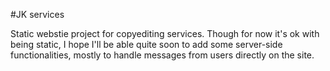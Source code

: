 #JK services 

Static webstie project for copyediting services.
Though for now it's ok with being static,
I hope I'll be able quite soon to add some
server-side functionalities, mostly to handle 
messages from users directly on the site.
